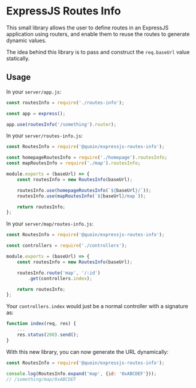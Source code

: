 # ExpressJS Routes Info

This small library allows the user to define routes in an ExpressJS application
using routers, and enable them to reuse the routes to generate dynamic values.

The idea behind this library is to pass and construct the `req.baseUrl` value
statically.

## Usage

In your `server/app.js`:

```javascript
const routesInfo = require('./routes-info');

const app = express();

app.use(routesInfo('/something').router);
```

In your `server/routes-info.js`:

```javascript
const RoutesInfo = require('@quoin/expressjs-routes-info');

const homepageRoutesInfo = require('./homepage').routesInfo;
const mapRoutesInfo = require('./map').routesInfo;

module.exports = (baseUrl) => {
    const routesInfo = new RoutesInfo(baseUrl);

    routesInfo.use(homepageRoutesInfo(`${baseUrl}/`));
    routesInfo.use(mapRoutesInfo(`${baseUrl}/map`));

    return routesInfo;
};
```

In your `server/map/routes-info.js`:

```javascript
const RoutesInfo = require('@quoin/expressjs-routes-info');

const controllers = require('./controllers');

module.exports = (baseUrl) => {
    const routesInfo = new RoutesInfo(baseUrl);

    routesInfo.route('map', '/:id')
        .get(controllers.index);

    return routesInfo;
};
```

Your `controllers.index` would just be a normal controller with a signature as:

```javascript
function index(req, res) {
    ...
    res.status(200).send();
}
```

With this new library, you can now generate the URL dynamically:

```javascript
const RoutesInfo = require('@quoin/expressjs-routes-info');

console.log(RoutesInfo.expand('map', {id: '0xABCDEF'}));
// /something/map/0xABCDEF
```
